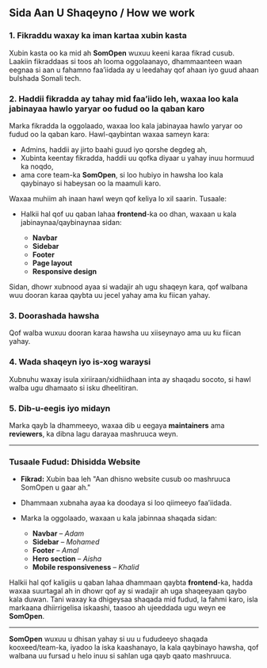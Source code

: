 ## Sida Aan U Shaqeyno / How we work

### 1. **Fikraddu waxay ka iman kartaa xubin kasta**

Xubin kasta oo ka mid ah **SomOpen** wuxuu keeni karaa fikrad cusub. Laakiin fikraddaas si toos ah looma oggolaanayo, dhammaanteen waan eegnaa si aan u fahamno faa’iidada ay u leedahay qof ahaan iyo guud ahaan bulshada Somali tech.

### 2. **Haddii fikradda ay tahay mid faa’iido leh, waxaa loo kala jabinayaa hawlo yaryar oo fudud oo la qaban karo**

Marka fikradda la oggolaado, waxaa loo kala jabinayaa hawlo yaryar oo fudud oo la qaban karo. Hawl-qaybintan waxaa sameyn kara:

* Admins, haddii ay jirto baahi guud iyo qorshe degdeg ah,
* Xubinta keentay fikradda, haddii uu qofka diyaar u yahay inuu hormuud ka noqdo,
* ama core team-ka **SomOpen**, si loo hubiyo in hawsha loo kala qaybinayo si habeysan oo la maamuli karo.

Waxaa muhiim ah inaan hawl weyn qof keliya lo xil saarin. Tusaale:

* Halkii hal qof uu qaban lahaa **frontend**-ka oo dhan, waxaan u kala jabinaynaa/qaybinaynaa sidan:

  * **Navbar**
  * **Sidebar**
  * **Footer**
  * **Page layout**
  * **Responsive design**

Sidan, dhowr xubnood ayaa si wadajir ah ugu shaqeyn kara, qof walbana wuu dooran karaa qaybta uu jecel yahay ama ku fiican yahay.

### 3. **Doorashada hawsha**
Qof walba wuxuu dooran karaa hawsha uu xiiseynayo ama uu ku fiican yahay.

### 4. **Wada shaqeyn iyo is-xog waraysi**

Xubnuhu waxay isula xiriiraan/xidhiidhaan inta ay shaqadu socoto, si hawl walba ugu dhamaato si isku dheelitiran.

### 5. **Dib-u-eegis iyo midayn**

Marka qayb la dhammeeyo, waxaa dib u eegaya **maintainers** ama **reviewers**, ka dibna lagu darayaa mashruuca weyn.

---

### Tusaale Fudud: Dhisidda Website

* **Fikrad:** Xubin baa leh "Aan dhisno website cusub oo mashruuca SomOpen u gaar ah."
* Dhammaan xubnaha ayaa ka doodaya si loo qiimeeyo faa’iidada.
* Marka la oggolaado, waxaan u kala jabinnaa shaqada sidan:

  * **Navbar** – *Adam*
  * **Sidebar** – *Mohamed*
  * **Footer** – *Amal*
  * **Hero section** – *Aisha*
  * **Mobile responsiveness** – *Khalid*

Halkii hal qof kaligiis u qaban lahaa dhammaan qaybta **frontend**-ka, hadda waxaa suurtagal ah in dhowr qof ay si wadajir ah uga shaqeeyaan qaybo kala duwan. Tani waxay ka dhigeysaa shaqada mid fudud, la fahmi karo, isla markaana dhiirrigelisa iskaashi, taasoo ah ujeeddada ugu weyn ee **SomOpen**.

---

**SomOpen** wuxuu u dhisan yahay si uu u fududeeyo shaqada kooxeed/team-ka, iyadoo la iska kaashanayo, la kala qaybinayo hawsha, qof walbana uu fursad u helo inuu si sahlan uga qayb qaato mashruuca.
